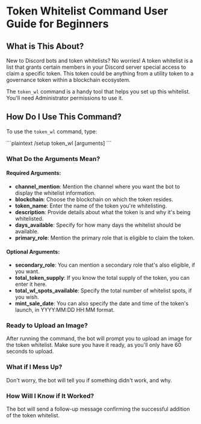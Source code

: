 # Token Whitelist Command User Guide for Beginners

## What is This About?

New to Discord bots and token whitelists? No worries! A token whitelist is a list that grants certain members in your Discord server special access to claim a specific token. This token could be anything from a utility token to a governance token within a blockchain ecosystem.

The `token_wl` command is a handy tool that helps you set up this whitelist. You'll need Administrator permissions to use it.

## How Do I Use This Command?

To use the `token_wl` command, type:

\`\`\`plaintext
/setup token_wl [arguments]
\`\`\`

### What Do the Arguments Mean?

#### Required Arguments:

- **channel_mention**: Mention the channel where you want the bot to display the whitelist information. 
- **blockchain**: Choose the blockchain on which the token resides.
- **token_name**: Enter the name of the token you're whitelisting.
- **description**: Provide details about what the token is and why it's being whitelisted.
- **days_available**: Specify for how many days the whitelist should be available.
- **primary_role**: Mention the primary role that is eligible to claim the token.

#### Optional Arguments:

- **secondary_role**: You can mention a secondary role that's also eligible, if you want.
- **total_token_supply**: If you know the total supply of the token, you can enter it here.
- **total_wl_spots_available**: Specify the total number of whitelist spots, if you wish.
- **mint_sale_date**: You can also specify the date and time of the token's launch, in YYYY:MM:DD HH:MM format.

### Ready to Upload an Image?

After running the command, the bot will prompt you to upload an image for the token whitelist. Make sure you have it ready, as you'll only have 60 seconds to upload.

### What if I Mess Up?

Don't worry, the bot will tell you if something didn't work, and why.

### How Will I Know if It Worked?

The bot will send a follow-up message confirming the successful addition of the token whitelist.

